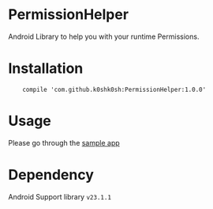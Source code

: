 # PermissionHelper
Android Library to help you with your runtime Permissions.


Installation
=====

```
    compile 'com.github.k0shk0sh:PermissionHelper:1.0.0'
```

Usage
=====

Please go through the <a href="https://github.com/k0shk0sh/PermissionHelper/tree/master/app/src/main/java/com/fastaccess/permission/sample">sample 
app</a>

Dependency
======

Android Support library ```v23.1.1```